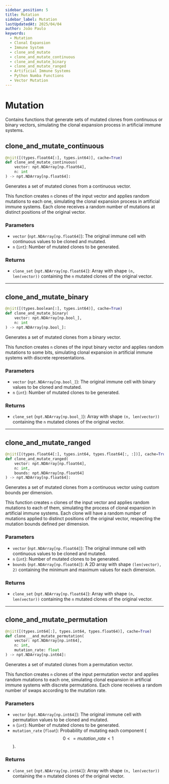 ```yaml
---
sidebar_position: 5
title: Mutation
sidebar_label: Mutation
lastUpdatedAt: 2025/04/04
author: João Paulo
keywords:
  - Mutation
  - Clonal Expansion
  - Immune System
  - clone_and_mutate
  - clone_and_mutate_continuous
  - clone_and_mutate_binary
  - clone_and_mutate_ranged
  - Artificial Immune Systems
  - Python Numba Functions
  - Vector Mutation
---
```


# Mutation

Contains functions that generate sets of mutated clones from continuous or binary vectors, simulating the clonal expansion process in artificial immune systems.

## clone_and_mutate_continuous

```python
@njit([(types.float64[:], types.int64)], cache=True)
def clone_and_mutate_continuous(
    vector: npt.NDArray[np.float64],
    n: int
) -> npt.NDArray[np.float64]:
```

Generates a set of mutated clones from a continuous vector.

This function creates `n` clones of the input vector and applies random mutations to each one, simulating the clonal expansion process in artificial immune systems. Each clone receives a random number of mutations at distinct positions of the original vector.

### Parameters

* `vector` (`npt.NDArray[np.float64]`): The original immune cell with continuous values to be cloned and mutated.
* `n` (`int`): Number of mutated clones to be generated.

### Returns

* `clone_set` (`npt.NDArray[np.float64]`): Array with shape `(n, len(vector))` containing the `n` mutated clones of the original vector.

---

## clone_and_mutate_binary

```python
@njit([(types.boolean[:], types.int64)], cache=True)
def clone_and_mutate_binary(
    vector: npt.NDArray[np.bool_],
    n: int
) -> npt.NDArray[np.bool_]:
```

Generates a set of mutated clones from a binary vector.

This function creates `n` clones of the input binary vector and applies random mutations to some bits, simulating clonal expansion in artificial immune systems with discrete representations.

### Parameters

* `vector` (`npt.NDArray[np.bool_]`): The original immune cell with binary values to be cloned and mutated.
* `n` (`int`): Number of mutated clones to be generated.

### Returns

* `clone_set` (`npt.NDArray[np.bool_]`): Array with shape `(n, len(vector))` containing the `n` mutated clones of the original vector.

---

## clone_and_mutate_ranged

```python
@njit([(types.float64[:], types.int64, types.float64[:, :])], cache=True)
def clone_and_mutate_ranged(
    vector: npt.NDArray[np.float64],
    n: int,
    bounds: npt.NDArray[np.float64]
) -> npt.NDArray[np.float64]:
```

Generates a set of mutated clones from a continuous vector using custom bounds per dimension.

This function creates `n` clones of the input vector and applies random mutations to each of them, simulating the process of clonal expansion in artificial immune systems. Each clone will have a random number of mutations applied to distinct positions of the original vector, respecting the mutation bounds defined per dimension.

### Parameters

* `vector` (`npt.NDArray[np.float64]`): The original immune cell with continuous values to be cloned and mutated.
* `n` (`int`): Number of mutated clones to be generated.
* `bounds` (`npt.NDArray[np.float64]`): A 2D array with shape `(len(vector), 2)` containing the minimum and maximum values for each dimension.

### Returns

* `clone_set` (`npt.NDArray[np.float64]`): Array with shape `(n, len(vector))` containing the `n` mutated clones of the original vector.

---

## clone_and_mutate_permutation

```python
@njit([(types.int64[:], types.int64, types.float64)], cache=True)
def clone___and_mutate_permutation(
    vector: npt.NDArray[np.int64],
    n: int,
    mutation_rate: float
) -> npt.NDArray[np.int64]:
```

Generates a set of mutated clones from a permutation vector.

This function creates `n` clones of the input permutation vector and applies random mutations to each one, simulating clonal expansion in artificial immune systems with discrete permutations. Each clone receives a random number of swaps according to the mutation rate.

### Parameters

* `vector` (`npt.NDArray[np.int64]`): The original immune cell with permutation values to be cloned and mutated.
* `n` (`int`): Number of mutated clones to be generated.
* `mutation_rate` (`float`): Probability of mutating each component ($$0 <= mutation\_rate < 1$$).

### Returns

* `clone_set` (`npt.NDArray[np.int64]`): Array with shape `(n, len(vector))` containing the `n` mutated clones of the original vector.

